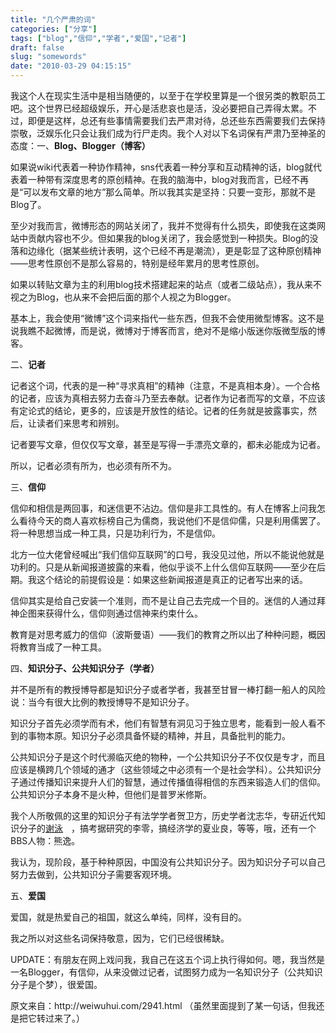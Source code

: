 ```yaml
---
title: "几个严肃的词"
categories: ["分享"]
tags: ["blog","信仰","学者","爱国","记者"]
draft: false
slug: "somewords"
date: "2010-03-29 04:15:15"
---
```


<p>我这个人在现实生活中是相当随便的，以至于在学校里算是一个很另类的教职员工吧。这个世界已经超级娱乐，开心是活悲哀也是活，没必要把自己弄得太累。不过，即便是这样，总还有些事情需要我们去严肃对待，总还些东西需要我们去保持崇敬，泛娱乐化只会让我们成为行尸走肉。我个人对以下名词保有严肃乃至神圣的态度：一、<strong>Blog、Blogger（博客）</strong></p>
<p>如果说wiki代表着一种协作精神，sns代表着一种分享和互动精神的话，blog就代表着一种带有深度思考的原创精神。在我的脑海中，blog对我而言，已经不再是&ldquo;可以发布文章的地方&rdquo;那么简单。所以我其实是坚持：只要一变形，那就不是Blog了。</p>
<p>至少对我而言，微博形态的网站关闭了，我并不觉得有什么损失，即使我在这类网站中贡献内容也不少。但如果我的blog关闭了，我会感觉到一种损失。Blog的没落和边缘化（据某些统计表明，这个已经不再是潮流），更是彰显了这种原创精神&mdash;&mdash;思考性原创不是那么容易的，特别是经年累月的思考性原创。</p>
<p>如果以转贴文章为主的利用blog技术搭建起来的站点（或者二级站点），我从来不视之为Blog，也从来不会把后面的那个人视之为Blogger。</p>
<p>基本上，我会使用&ldquo;微博&rdquo;这个词来指代一些东西，但我不会使用微型博客。这不是说我瞧不起微博，而是说，微博对于博客而言，绝对不是缩小版迷你版微型版的博客。</p>
<p>二、<strong>记者</strong></p>
<p>记者这个词，代表的是一种&ldquo;寻求真相&rdquo;的精神（注意，不是真相本身）。一个合格的记者，应该为真相去努力去奋斗乃至去奉献。记者作为记者而写的文章，不应该有定论式的结论，更多的，应该是开放性的结论。记者的任务就是披露事实，然后，让读者们来思考和辨别。</p>
<p>记者要写文章，但仅仅写文章，甚至是写得一手漂亮文章的，都未必能成为记者。</p>
<p>所以，记者必须有所为，也必须有所不为。</p>
<p>三、<strong>信仰</strong></p>
<p>信仰和相信是两回事，和迷信更不沾边。信仰是非工具性的。有人在博客上问我怎么看待今天的商人喜欢标榜自己为儒商，我说他们不是信仰儒，只是利用儒罢了。将一种思想当成一种工具，只是功利行为，不是信仰。</p>
<p>北方一位大佬曾经喊出&ldquo;我们信仰互联网&rdquo;的口号，我没见过他，所以不能说他就是功利的。只是从新闻报道披露的来看，他似乎谈不上什么信仰互联网&mdash;&mdash;至少在后期。我这个结论的前提假设是：如果这些新闻报道是真正的记者写出来的话。</p>
<p>信仰其实是给自己安装一个准则，而不是让自己去完成一个目的。迷信的人通过拜神企图来获得什么，信仰则通过信神来约束什么。</p>
<p>教育是对思考威力的信仰（波斯曼语）&mdash;&mdash;我们的教育之所以出了种种问题，概因将教育当成了一种工具。</p>
<p>四、<strong>知识分子、公共知识分子（学者）</strong></p>
<p>并不是所有的教授博导都是知识分子或者学者，我甚至甘冒一棒打翻一船人的风险说：当今有很大比例的教授博导不是知识分子。</p>
<p>知识分子首先必须学而有术，他们有智慧有洞见习于独立思考，能看到一般人看不到的事物本原。知识分子必须具备怀疑的精神，并且，具备批判的能力。</p>
<p>公共知识分子是这个时代濒临灭绝的物种，一个公共知识分子不仅仅是专才，而且应该是横跨几个领域的通才（这些领域之中必须有一个是社会学科）。公共知识分子通过传播知识来提升人们的智慧，通过传播值得相信的东西来锻造人们的信仰。公共知识分子本身不是火种，但他们是普罗米修斯。</p>
<p>我个人所敬佩的这里的知识分子有法学学者贺卫方，历史学者沈志华，专研近代知识分子的<a class="alinks_links" href="http://blog.sina.com.cn/xieyong2007" onclick="return alinks_click(this);" rel="external" style="padding-right: 13px; background: url(http://weiwuhui.com/wp-content/plugins/alinks/images/external.png) center right no-repeat;" title="" target="_blank">谢泳</a>，搞考据研究的李零，搞经济学的夏业良，等等，哦，还有一个BBS人物：熊逸。</p>
<p>我认为，现阶段，基于种种原因，中国没有公共知识分子。因为知识分子可以自己努力去做到，公共知识分子需要客观环境。</p>
<p>五、<strong>爱国</strong></p>
<p>爱国，就是热爱自己的祖国，就这么单纯，同样，没有目的。</p>
<p>我之所以对这些名词保持敬意，因为，它们已经很稀缺。</p>
<p>UPDATE：有朋友在网上戏问我，我自己在这五个词上执行得如何。嗯，我当然是一名Blogger，有信仰，从来没做过记者，试图努力成为一名知识分子（公共知识分子是个梦），很爱国。</p>
<p>原文来自：http://weiwuhui.com/2941.html （虽然里面提到了某一句话，但我还是把它转过来了。）</p>
